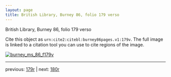```yaml
---
layout: page
title: British Library, Burney 86, folio 179 verso
---
```


British Library, Burney 86, folio 179 verso

Cite this object as `urn:cite2:citebl:burney86pages.v1:179v`.  The full image is linked to a citation tool you can use to cite regions of the image.

[![burney_ms_86_f179v](http://www.homermultitext.org/iipsrv?IIIF=/project/homer/pyramidal/deepzoom/citebl/burney86imgs/v1/burney_ms_86_f179v.tif/full/800,/0/default.jpg)](http://www.homermultitext.org/ict2/?urn=urn:cite2:citebl:burney86imgs.v1:burney_ms_86_f179v) 

---

previous:  [179r](../179r/) | next: [180r](../180r/)
